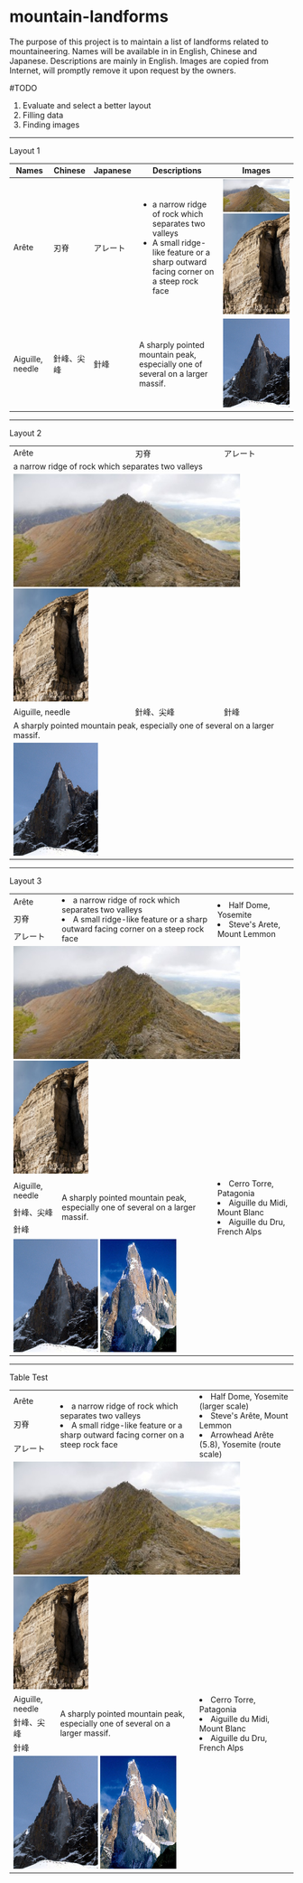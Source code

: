# mountain-landforms
The purpose of this project is to maintain a list of landforms related to mountaineering.
Names will be available in in English, Chinese and Japanese. Descriptions are mainly in English.
Images are copied from Internet, will promptly remove it upon request by the owners.

#TODO
1. Evaluate and select a better layout
2. Filling data
3. Finding images
-------------------------------------------------
Layout 1

Names | Chinese | Japanese | Descriptions | Images
----- | ------- | -------- | ------------ | -----------
Arête | 刃脊 | アレート | <ul><li>a narrow ridge of rock which separates two valleys</li><li>A small ridge-like feature or a sharp outward facing corner on a steep rock face</li></ul> | ![image](https://raw.githubusercontent.com/learn2manage/mountain-landforms/master/images/Arete_Crib_Goch_Snowdonia_Wales.jpg) ![image](https://raw.githubusercontent.com/learn2manage/mountain-landforms/master/images/Arete_Pregnant_Pause_Climbing.jpg)
Aiguille, needle | 針峰、尖峰 | 針峰 | A sharply pointed mountain peak, especially one of several on a larger massif. | ![image](https://raw.githubusercontent.com/learn2manage/mountain-landforms/master/images/Aiguille-du-Dru-2006.jpg)

-------------------------------------------------
Layout 2
 
 <table>
        <tr>
            <td>Arête</td>
            <td>刃脊</td>
            <td>アレート</td>
        </tr>
        <tr>
          <td colspan=3>a narrow ridge of rock which separates two valleys</td>
        </tr>
        <tr>
         <td colspan=3><img src="https://raw.githubusercontent.com/learn2manage/mountain-landforms/master/images/Arete_Crib_Goch_Snowdonia_Wales.jpg" height="200px"></img> <img src="https://raw.githubusercontent.com/learn2manage/mountain-landforms/master/images/Arete_Pregnant_Pause_Climbing.jpg"  height="200px"></img> </td>
        </tr>
<tr>
 <td>Aiguille, needle </td>
 <td>針峰、尖峰
 <td>針峰
</tr>
<tr>
 <td colspan=3> A sharply pointed mountain peak, especially one of several on a larger massif.</td>
 </tr>
 <tr>
 <td colspan=3>
  <img src="https://raw.githubusercontent.com/learn2manage/mountain-landforms/master/images/Aiguille-du-Dru-2006.jpg" height="200px"></img>
  </td>
  </tr>
 
</table>

 -------------------------------------------------


Layout 3
 
 <table>
        <tr>
            <td>Arête  </td>
             <td rowspan=3><li>a narrow ridge of rock which separates two valleys 
                           <li>A small ridge-like feature or a sharp outward facing corner on a steep rock face</td> 
         <td rowspan=3><li>Half Dome, Yosemite <li>Steve's Arete, Mount Lemmon</td>
        </tr>
        <tr> <td> 刃脊 </td> </tr>
        <tr> <td>  アレート </td> </tr> 
 <tr>
            <td colspan=3><img src="https://raw.githubusercontent.com/learn2manage/mountain-landforms/master/images/Arete_Crib_Goch_Snowdonia_Wales.jpg" height="200px"></img> <img src="https://raw.githubusercontent.com/learn2manage/mountain-landforms/master/images/Arete_Pregnant_Pause_Climbing.jpg"  height="200px"></img> </td>            </tr>
       
<tr>
  <td>Aiguille, needle 
  <td rowspan=3> A sharply pointed mountain peak, especially one of several on a larger massif.</td> 
  <td rowspan=3> <li>Cerro Torre, Patagonia <li>Aiguille du Midi, Mount Blanc <li>Aiguille du Dru, French Alps</td> 
 <tr> <td> 針峰、尖峰  </td> </tr>
 <tr> <td> 針峰 </td> </tr>

<tr>
  <td colspan=3><img src="https://raw.githubusercontent.com/learn2manage/mountain-landforms/master/images/Aiguille-du-Dru-2006.jpg" height="200px"></img> <img src="https://raw.githubusercontent.com/learn2manage/mountain-landforms/master/images/Aiguille-Cerro_torre_1987.jpg" height="200px"></img></td>
</tr> 

</table>

--------------------
Table Test
 <table>
        <tr>
            <td>Arête  </td>
            <td rowspan=3><li>a narrow ridge of rock which separates two valleys 
                           <li>A small ridge-like feature or a sharp outward facing corner on a steep rock face</td>
	<td rowspan=3><li>Half Dome, Yosemite (larger scale)<li>Steve's Arête, Mount Lemmon<li>Arrowhead Arête (5.8), Yosemite (route scale)</td></tr>
        <tr> <td> 刃脊 </td> </tr>
        <tr> <td>  アレート </td> </tr> 
		<tr>
            <td colspan=3><img src="https://raw.githubusercontent.com/learn2manage/mountain-landforms/master/images/Arete_Crib_Goch_Snowdonia_Wales.jpg" height="200px"></img> <img src="https://raw.githubusercontent.com/learn2manage/mountain-landforms/master/images/Arete_Pregnant_Pause_Climbing.jpg"  height="200px"></img> </td>            </tr>       
		<tr>
			<td>Aiguille, needle </td>
			<td rowspan=3> A sharply pointed mountain peak, especially one of several on a larger massif.</td>
	<td rowspan=3><li>Cerro Torre, Patagonia<li>Aiguille du Midi, Mount Blanc<li>Aiguille du Dru, French Alps</td>
</tr>
		<tr> <td> 針峰、尖峰  </td> </tr>
		<tr> <td> 針峰 </td> </tr>
		<tr>
			<td colspan=3><img src="https://raw.githubusercontent.com/learn2manage/mountain-landforms/master/images/Aiguille-du-Dru-2006.jpg" height="200px"></img> <img src="https://raw.githubusercontent.com/learn2manage/mountain-landforms/master/images/Aiguille-Cerro_torre_1987.jpg" height="200px"></img></td>		</tr> 
</table>
  
